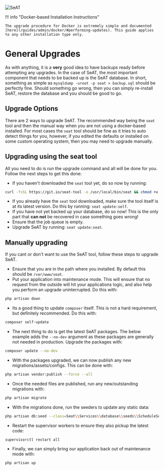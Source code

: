 ![SeAT](https://i.imgur.com/aPPOxSK.png)

!!! info "Docker-based Installation Instructions"

    The upgrade procedure for Docker is extremely simple and documented [here](/guides/admin/docker/#performing-updates). This guide applies to any other installation type only.

# General Upgrades

As with anything, it is a **very** good idea to have backups ready before attempting any upgrades. In the case of SeAT, the most important component that needs to be backed up is the SeAT database. In short, something as simple as `mysqldump -uroot -p seat > backup.sql` should be perfectly fine. Should something go wrong, then you can simply re-install SeAT, restore the database and you should be good to go.

## Upgrade Options

There are 2 ways to upgrade SeAT. The recommended way being the `seat` tool and then the manual way when you are not using a docker-based installed. For most cases the `seat` tool should be fine as it tries to auto detect things for you, however, if you edited the defaults or installed on some custom operating system, then you may need to upgrade manually.

## Upgrading using the seat tool

All you need to do is run the upgrade command and all will be done for you. Follow the next steps to get this done:

- If you haven't downloaded the `seat` tool yet, do so now by running:

```bash
curl -fsSL https://git.io/seat-tool -o /usr/local/bin/seat && chmod +x /usr/local/bin/seat
```

- If you already have the `seat` tool downloaded, make sure the tool itself is at its latest version. Do this by running: `seat update:self`.
- If you have not yet backed up your database, do so now! This is the only part that **can not** be recovered in case something goes wrong!
- Ensure that the job queue is empty.
- Upgrade SeAT by running: `seat update:seat`.

## Manually upgrading

If you cant or don't want to use the SeAT tool, follow these steps to upgrade SeAT.

- Ensure that you are in the path where you installed. By default this should be `/var/www/seat`.
- Put your application into maintenance mode. This will ensure that no request from the outside will hit your applications logic, and also help you perform an upgrade uninterrupted. Do this with:

```bash
php artisan down
```

- Its a good thing to update `composer` itself. This is not a hard requirement, but definitely recommended. Do this with:

```bash
composer self-update
```

- The next thing to do is get the latest SeAT packages. The below example adds the `--no-dev` argument as these packages are generally not needed in production. Upgrade the packages with:

```bash
composer update --no-dev
```

- With the packages upgraded, we can now publish any new migrations/assets/configs. This can be done with:

```bash
php artisan vendor:publish --force --all
```

- Once the needed files are published, run any new/outstanding migrations with:

```bash
php artisan migrate
```

- With the migrations done, run the seeders to update any static data:

```bash
php artisan db:seed --class=Seat\\Services\\database\\seeds\\ScheduleSeeder
```

- Restart the supervisor workers to ensure they also pickup the latest code:

```bash
supervisorctl restart all
```

- Finally, we can simply bring our application back out of maintenance mode with:

```bash
php artisan up
```
